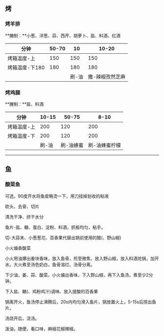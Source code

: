 ## 烤

### 烤羊排

**腌制：**小葱、洋葱、蒜、西芹、胡萝卜、盐、料酒、红酒

| 分钟           | 50-70 | 10    | 10-20           |
| -------------- | ----- | ----- | --------------- |
| 烤箱温度-上    | 150   | 150   | 150             |
| 烤箱温度-下180 | 180   | 180   | 180             |
|                |       | 刷-油 | 撒-辣椒孜然芝麻 |

### 烤鸡腿

**腌制：**盐、料酒

| 分钟        | 10-15 | 50-75     | 8-10          |
| ----------- | ----- | --------- | ------------- |
| 烤箱温度-上 | 200   | 120       | 200           |
| 烤箱温度-下 | 200   | 120       | 200           |
|             | 刷-油 | 刷-油蜂蜜 | 刷-油蜂蜜柠檬 |

***

## 鱼

### 酸菜鱼

可选，90度开水将鱼皮略烫一下，用刀挂掉划收的粘液

砍头、去骨、切片

清洗干净、挤干水分

鱼片-盐、糖、蛋白、淀粉、料酒，抓板均匀，粘手。

切-大蒜末、小葱葱花、百香果代替出锅前使用的醋(、野山椒)

小火煸香酸菜

小火用油爆出姜块香味，放入鱼骨，煎至微焦，放入野山椒，放入料酒炝锅，加开水。大火煮至汤色奶白，鱼骨溶烂、汤骨分离。

下少油，姜、蒜、酸菜，小火煸出香味，下入野山椒，再下入鱼汤，煮至少2分钟。

下入盐、糖(、鸡粉鸡汁)调味、放入提酸的百香果

锅离开火，鱼汤停止沸腾后，20s内均匀滑入鱼片，锅放置火上，5-15s后捞出鱼片。

汤烧开后，浇汤。

泼油，随便，看口味，麻椒花椒辣椒。
